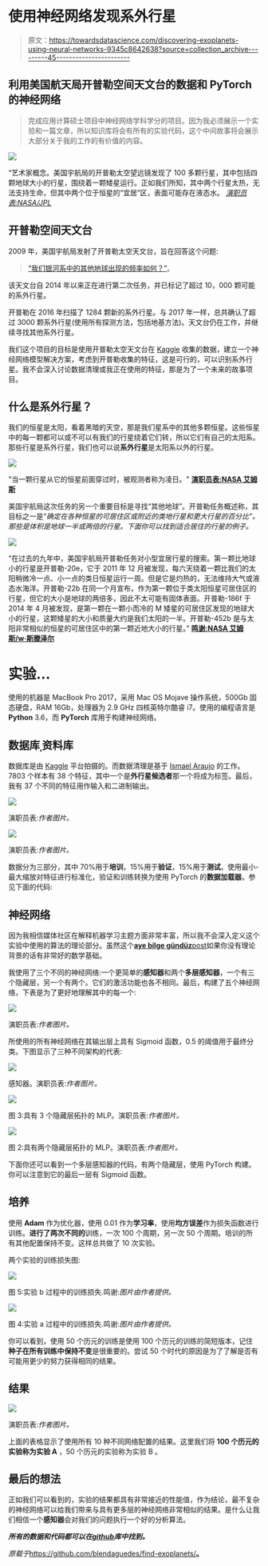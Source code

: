 # 使用神经网络发现系外行星

> 原文：<https://towardsdatascience.com/discovering-exoplanets-using-neural-networks-9345c8642638?source=collection_archive---------45----------------------->

## 利用美国航天局开普勒空间天文台的数据和 PyTorch 的神经网络

> 完成应用计算硕士项目中神经网络学科学分的项目。因为我必须展示一个实验和一篇文章，所以知识库将会有所有的实验代码，这个中间故事将会展示大部分关于我的工作的有价值的内容。

![](img/84812aecebb901b5a4147b81b1a28c5c.png)

“艺术家概念。美国宇航局的开普勒太空望远镜发现了 100 多颗行星，其中包括四颗地球大小的行星，围绕着一颗矮星运行。正如我们所知，其中两个行星太热，无法支持生命，但其中两个位于恒星的“宜居”区，表面可能存在液态水。 [*演职员表:NASA/JPL*](https://www.nasa.gov/feature/ames/kepler/nasa-s-kepler-confirms-100-exoplanets-during-its-k2-mission)

## 开普勒空间天文台

2009 年，美国宇航局发射了开普勒太空天文台，旨在回答这个问题:

> [“我们银河系中的其他地球出现的频率如何？”](https://www.nasa.gov/mission_pages/kepler/overview/index.html)。

该天文台自 2014 年以来正在进行第二次任务，并已标记了超过 10，000 颗可能的系外行星。

开普勒在 2016 年扫描了 1284 颗新的系外行星。与 2017 年一样，总共确认了超过 3000 颗系外行星(使用所有探测方法，包括地基方法)。天文台仍在工作，并继续寻找其他系外行星。

我们这个项目的目标是使用开普勒太空天文台在 [Kaggle](https://www.kaggle.com/nasa/kepler-exoplanet-search-results) 收集的数据，建立一个神经网络模型解决方案，考虑到开普勒收集的特征，这是可行的，可以识别系外行星。我不会深入讨论数据清理或我正在使用的特征，那是为了一个未来的故事项目。

## 什么是系外行星？

我们的恒星是太阳，看着黑暗的天空，那是我们星系中的其他多颗恒星。这些恒星中的每一颗都可以或不可以有我们的行星绕着它们转，所以它们有自己的太阳系。那些行星是系外行星，我们也可以说**系外行星**是太阳系以外的行星。

![](img/f5d738db28812fa2104ac17a28636f6c.png)

"当一颗行星从它的恒星前面穿过时，被观测者称为凌日。" [**演职员表:NASA 艾姆斯**](https://www.nasa.gov/mission_pages/kepler/overview/index.html)

美国宇航局这次任务的另一个重要目标是寻找“其他地球”。开普勒任务概述称，其目标之一是“*确定在各种恒星的可居住区或附近的类地行星和更大行星的百分比”。那些是体积是地球一半或两倍的行星。下面你可以找到适合居住的行星的例子。*

![](img/36d84b191776d5f1bd9a30dfdfeadc60.png)

“在过去的九年中，美国宇航局开普勒任务对小型宜居行星的搜索。第一颗比地球小的行星是开普勒-20e，它于 2011 年 12 月被发现，每六天绕着一颗比我们的太阳稍微冷一点、小一点的类日恒星运行一周。但是它是灼热的，无法维持大气或液态水海洋。开普勒-22b 在同一个月宣布，作为第一颗位于类太阳恒星可居住区的行星，但它的大小是地球的两倍多，因此不太可能有固体表面。开普勒-186f 于 2014 年 4 月被发现，是第一颗在一颗小而冷的 M 矮星的可居住区发现的地球大小的行星，这颗矮星的大小和质量大约是我们太阳的一半。开普勒-452b 是与太阳非常相似的恒星的可居住区中的第一颗近地大小的行星。” [**鸣谢:NASA 艾姆斯/w·斯滕泽尔**](https://www.nasa.gov/ames/kepler/searching-for-habitable-worlds)

# 实验…

使用的机器是 MacBook Pro 2017，采用 Mac OS Mojave 操作系统，500Gb 固态硬盘，RAM 16Gb，处理器为 2.9 GHz 四核英特尔酷睿 i7。使用的编程语言是 **Python** 3.6，而 **PyTorch** 库用于构建神经网络。

## 数据库ˌ资料库

数据库是由 [Kaggle](https://www.kaggle.com/nasa/kepler-exoplanet-search-results) 平台拍摄的。而数据清理是基于 [Ismael Araujo](https://github.com/ismael-araujo/Finding-Exoplanet-Using-Machine-Learning) 的工作。7803 个样本有 38 个特征，其中一个是**外行星候选者**那一个将成为标签。最后，我有 37 个不同的特征用作输入和二进制输出。

![](img/08a18753247996f50cf9fe4492620594.png)

演职员表:*作者图片。*

![](img/7847af591b57921f2d52e08ec33e4e78.png)

演职员表:*作者图片。*

数据分为三部分，其中 70%用于**培训**，15%用于**验证**，15%用于**测试**。使用最小-最大缩放对特征进行标准化，验证和训练转换为使用 PyTorch 的**数据加载器**。参见下面的代码:

## 神经网络

因为我相信媒体社区在解释机器学习主题方面非常丰富，所以我不会深入定义这个实验中使用的算法的理论部分。虽然这个[**aye bilge gündüz**post](/machine-learning-101-artificial-neural-networks-3-46ccb04cba30)如果你没有理论背景的话有非常好的数学基础。

我使用了三个不同的神经网络:一个更简单的**感知器**和两个**多层感知器**，一个有三个隐藏层，另一个有两个。它们的激活功能也各不相同。最后，构建了五个神经网络，下表是为了更好地理解其中的每一个:

![](img/333d75d4d4aa0eeac797ea27bd93f86d.png)

演职员表:*作者图片。*

所使用的所有神经网络在其输出层上具有 Sigmoid 函数，0.5 的阈值用于最终分类。下图显示了三种不同架构的代表:

![](img/07e29362ee860bfa1247e3de18248f20.png)

感知器。演职员表:*作者图片。*

![](img/40fad93e47871108c9f73d30943c99e9.png)

图 3:具有 3 个隐藏层拓扑的 MLP。演职员表:*作者图片。*

![](img/d7f15a7754c53b5b85f733abe67250ee.png)

图 2:具有两个隐藏层拓扑的 MLP。演职员表:*作者图片。*

下面你还可以看到一个多层感知器的代码，有两个隐藏层，使用 PyTorch 构建。你可以注意到它的最后一层有 Sigmoid 函数。

## 培养

使用 **Adam** 作为优化器，使用 0.01 作为**学习率**，使用**均方误差**作为损失函数进行训练。**进行了两次不同的**训练，一次 100 个周期，另一次 50 个周期。培训的所有其他配置保持不变。这样总共做了 10 次实验。

两个实验的训练损失图:

![](img/63746533a1771d5d8fd792cc78125ee1.png)

图 5:实验 b 过程中的训练损失.鸣谢:*图片由作者提供。*

![](img/db183fd21a9827732e94606e7457484f.png)

图 4:实验 a 过程中的训练损失.鸣谢:*图片由作者提供。*

你可以看到，使用 50 个历元的训练是使用 100 个历元的训练的简短版本，记住**种子在所有训练中保持不变**是很重要的。尝试 50 个时代的原因是为了了解是否有可能用更少的努力获得相同的结果。

## 结果

![](img/02beeb8b9be5431dbd57ce016531abfb.png)

演职员表:*作者图片。*

上面的表格显示了使用所有 10 种不同网络配置的结果。这里我们将 **100 个历元的实验称为实验 A** ，50 个历元的实验称为实验 B 。

## 最后的想法

正如我们可以看到的，实验的结果都具有非常接近的性能值，作为结论，最不复杂的神经网络可以给我们带来与具有更多层的神经网络非常相似的结果。是什么让我们相信一个**感知器**会对我们的问题执行一个好的分析算法。

***所有的数据和代码都可以在***[***github***](https://github.com/blendaguedes/find-exoplanets)***库中找到。***

*原载于*<https://github.com/blendaguedes/find-exoplanets/>**。**